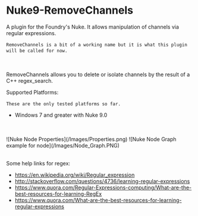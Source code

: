 # Nuke9-RemoveChannels
A plugin for the Foundry's Nuke. It allows manipulation of channels via regular expressions.

    RemoveChannels is a bit of a working name but it is what this plugin will be called for now.

<br>
<br>
RemoveChannels allows you to delete or isolate channels by the result of a C++ regex_search.

Supported Platforms:
    
    These are the only tested platforms so far.
* Windows 7 and greater with Nuke 9.0
<br>
<br>
![Nuke Node Properties](/Images/Properties.png)
![Nuke Node Graph example for node](/Images/Node_Graph.PNG)
<br>
<br>

Some help links for regex:

*    https://en.wikipedia.org/wiki/Regular_expression
*    http://stackoverflow.com/questions/4736/learning-regular-expressions
*    https://www.quora.com/Regular-Expressions-computing/What-are-the-best-resources-for-learning-RegEx
*   https://www.quora.com/What-are-the-best-resources-for-learning-regular-expressions
